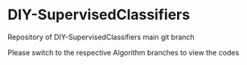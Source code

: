 # DIY-SupervisedClassifiers

Repository of DIY-SupervisedClassifiers main git branch

Please switch to the respective Algorithm branches to view the codes